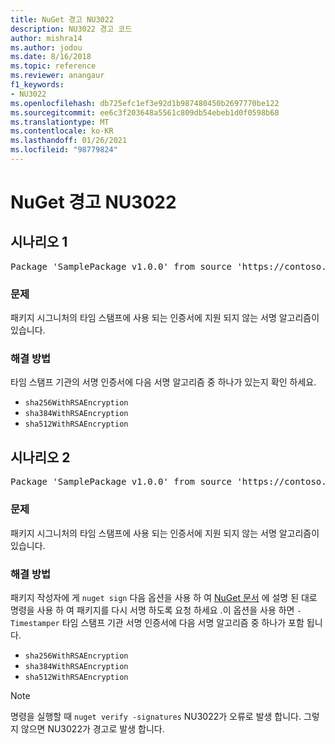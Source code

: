 ```yaml
---
title: NuGet 경고 NU3022
description: NU3022 경고 코드
author: mishra14
ms.author: jodou
ms.date: 8/16/2018
ms.topic: reference
ms.reviewer: anangaur
f1_keywords:
- NU3022
ms.openlocfilehash: db725efc1ef3e92d1b987480450b2697770be122
ms.sourcegitcommit: ee6c3f203648a5561c809db54ebeb1d0f0598b68
ms.translationtype: MT
ms.contentlocale: ko-KR
ms.lasthandoff: 01/26/2021
ms.locfileid: "98779824"
---
```

# <a name="nuget-warning-nu3022"></a>NuGet 경고 NU3022

## <a name="scenario-1"></a>시나리오 1

<pre>Package 'SamplePackage v1.0.0' from source 'https://contoso.com/index.json': The primary signature's timestamp certificate has an unsupported signature algorithm.</pre>

### <a name="issue"></a>문제

패키지 시그니처의 타임 스탬프에 사용 되는 인증서에 지원 되지 않는 서명 알고리즘이 있습니다.


### <a name="solution"></a>해결 방법

타임 스탬프 기관의 서명 인증서에 다음 서명 알고리즘 중 하나가 있는지 확인 하세요. 
* `sha256WithRSAEncryption`
* `sha384WithRSAEncryption`
* `sha512WithRSAEncryption`



## <a name="scenario-2"></a>시나리오 2

<pre>Package 'SamplePackage v1.0.0' from source 'https://contoso.com/index.json': The timestamp certificate has an unsupported signature algorithm (SHA1). The following algorithms are supported: SHA256RSA, SHA384RSA, SHA512RSA.</pre>

### <a name="issue"></a>문제

패키지 시그니처의 타임 스탬프에 사용 되는 인증서에 지원 되지 않는 서명 알고리즘이 있습니다.


### <a name="solution"></a>해결 방법

패키지 작성자에 게 `nuget sign` 다음 옵션을 사용 하 여 [NuGet 문서](../../create-packages/sign-a-package.md) 에 설명 된 대로 명령을 사용 하 여 패키지를 다시 서명 하도록 요청 하세요 .이 옵션을 사용 하면 `-Timestamper` 타임 스탬프 기관 서명 인증서에 다음 서명 알고리즘 중 하나가 포함 됩니다.
* `sha256WithRSAEncryption`
* `sha384WithRSAEncryption`
* `sha512WithRSAEncryption`


> [!Note]
> 명령을 실행할 때 `nuget verify -signatures` NU3022가 오류로 발생 합니다. 그렇지 않으면 NU3022가 경고로 발생 합니다.
